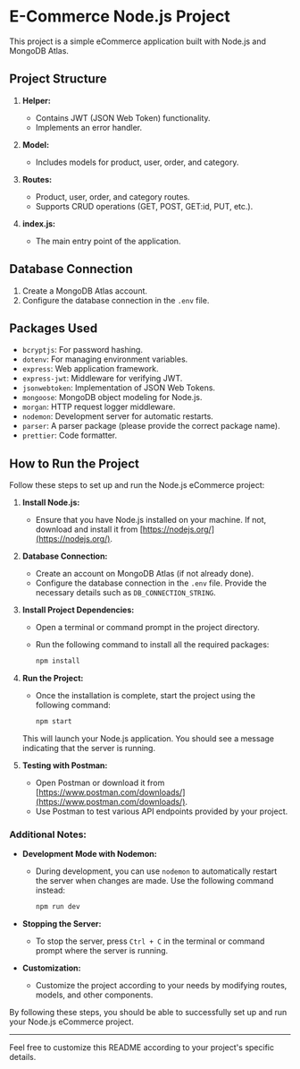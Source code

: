 # E-Commerce Node.js Project

This project is a simple eCommerce application built with Node.js and MongoDB Atlas.

## Project Structure

1. **Helper:**
   - Contains JWT (JSON Web Token) functionality.
   - Implements an error handler.

2. **Model:**
   - Includes models for product, user, order, and category.

3. **Routes:**
   - Product, user, order, and category routes.
   - Supports CRUD operations (GET, POST, GET:id, PUT, etc.).

4. **index.js:**
   - The main entry point of the application.

## Database Connection

1. Create a MongoDB Atlas account.
2. Configure the database connection in the `.env` file.

## Packages Used

- `bcryptjs`: For password hashing.
- `dotenv`: For managing environment variables.
- `express`: Web application framework.
- `express-jwt`: Middleware for verifying JWT.
- `jsonwebtoken`: Implementation of JSON Web Tokens.
- `mongoose`: MongoDB object modeling for Node.js.
- `morgan`: HTTP request logger middleware.
- `nodemon`: Development server for automatic restarts.
- `parser`: A parser package (please provide the correct package name).
- `prettier`: Code formatter.

## How to Run the Project

Follow these steps to set up and run the Node.js eCommerce project:

1. **Install Node.js:**
   - Ensure that you have Node.js installed on your machine. If not, download and install it from [https://nodejs.org/](https://nodejs.org/).

2. **Database Connection:**
   - Create an account on MongoDB Atlas (if not already done).
   - Configure the database connection in the `.env` file. Provide the necessary details such as `DB_CONNECTION_STRING`.

3. **Install Project Dependencies:**
   - Open a terminal or command prompt in the project directory.
   - Run the following command to install all the required packages:

     ```bash
     npm install
     ```

4. **Run the Project:**
   - Once the installation is complete, start the project using the following command:

     ```bash
     npm start
     ```

   This will launch your Node.js application. You should see a message indicating that the server is running.

5. **Testing with Postman:**
   - Open Postman or download it from [https://www.postman.com/downloads/](https://www.postman.com/downloads/).
   - Use Postman to test various API endpoints provided by your project.

### Additional Notes:
 
- **Development Mode with Nodemon:**
  - During development, you can use `nodemon` to automatically restart the server when changes are made. Use the following command instead:

    ```bash
    npm run dev
    ```

- **Stopping the Server:**
  - To stop the server, press `Ctrl + C` in the terminal or command prompt where the server is running.

- **Customization:**
  - Customize the project according to your needs by modifying routes, models, and other components.

By following these steps, you should be able to successfully set up and run your Node.js eCommerce project.


 ---------------------------------------------------------------------------------------------------------------------------------------------
Feel free to customize this README according to your project's specific details.
